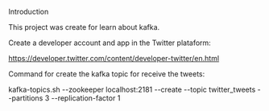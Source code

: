 Introduction

This project was create for learn about kafka.

Create a developer account and app in the Twitter plataform:

https://developer.twitter.com/content/developer-twitter/en.html

Command for create the kafka topic for receive the tweets:

kafka-topics.sh --zookeeper localhost:2181 --create --topic twitter_tweets --partitions 3 --replication-factor 1
